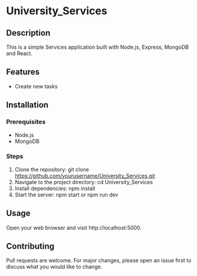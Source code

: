 
# University_Services 

## Description
This is a simple Services application built with Node.js, Express, MongoDB and React.

## Features
- Create new tasks

## Installation

### Prerequisites
- Node.js
- MongoDB

### Steps
1. Clone the repository: git clone https://github.com/yourusername/University_Services.git
2. Navigate to the project directory: cd University_Services
3. Install dependencies: npm install
4. Start the server: npm start or npm run dev 

## Usage
Open your web browser and visit http://localhost:5000.

## Contributing
Pull requests are welcome. For major changes, please open an issue first to discuss what you would like to change.
